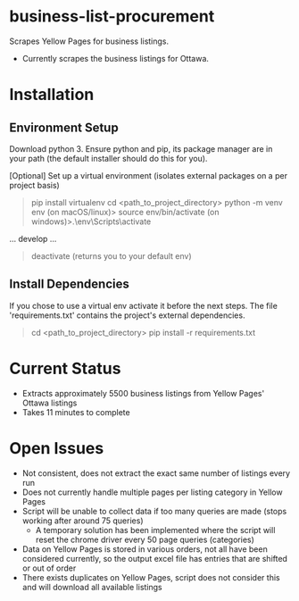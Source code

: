 # business-list-procurement
Scrapes Yellow Pages for business listings.

- Currently scrapes the business listings for Ottawa.

# Installation

## Environment Setup

Download python 3. Ensure python and pip, its package manager are in your path (the default installer should do this for you).

[Optional] Set up a virtual environment (isolates external packages on a per project basis)

>pip install virtualenv
>cd <path_to_project_directory>
>python -m venv env
(on macOS/linux)> source env/bin/activate
(on windows)>.\env\Scripts\activate

... develop ...

>deactivate (returns you to your default env)

## Install Dependencies

If you chose to use a virtual env activate it before the next steps. The file 'requirements.txt' contains the project's external dependencies.

>cd <path_to_project_directory>
>pip install -r requirements.txt

# Current Status

- Extracts approximately 5500 business listings from Yellow Pages' Ottawa listings
- Takes 11 minutes to complete

# Open Issues

- Not consistent, does not extract the exact same number of listings every run
- Does not currently handle multiple pages per listing category in Yellow Pages
- Script will be unable to collect data if too many queries are made (stops working after around 75 queries)
    - A temporary solution has been implemented where the script will reset the chrome driver every 50 page queries (categories)
- Data on Yellow Pages is stored in various orders, not all have been considered currently, so the output excel file has entries that are shifted or out of order
- There exists duplicates on Yellow Pages, script does not consider this and will download all available listings